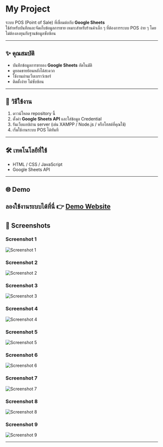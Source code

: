 # My Project  
ระบบ POS (Point of Sale) ที่เชื่อมต่อกับ **Google Sheets**  
ใช้สำหรับบันทึกและจัดเก็บข้อมูลการขาย เหมาะสำหรับร้านค้าเล็ก ๆ ที่ต้องการระบบ POS ง่าย ๆ โดยไม่ต้องลงทุนกับฐานข้อมูลซับซ้อน

---

## ✨ คุณสมบัติ
- บันทึกข้อมูลการขายลง **Google Sheets** อัตโนมัติ
- ดูยอดขายย้อนหลังได้สะดวก
- ใช้งานผ่านเว็บเบราว์เซอร์
- ติดตั้งง่าย ไม่ซับซ้อน

---
## 🚀 วิธีใช้งาน
1. ดาวน์โหลด repository นี้
2. ตั้งค่า **Google Sheets API** และใส่ข้อมูล Credential
3. รันเว็บแอปผ่าน server (เช่น XAMPP / Node.js / หรือโฮสต์ที่คุณใช้)
4. เริ่มใช้งานระบบ POS ได้ทันที

---

## 🛠 เทคโนโลยีที่ใช้
- HTML / CSS / JavaScript  
- Google Sheets API  
---
## 🌐 Demo
ลองใช้งานระบบได้ที่นี่ 👉 [Demo Website](https://systemposps.pages.dev)
---

## 📸 Screenshots  

### Screenshot 1
![Screenshot 1](./Screenshot%202025-10-03%20004942.png)

### Screenshot 2
![Screenshot 2](./Screenshot%202025-10-03%20004956.png)

### Screenshot 3
![Screenshot 3](./Screenshot%202025-10-03%20005001.png)

### Screenshot 4
![Screenshot 4](./Screenshot%202025-10-03%20005005.png)

### Screenshot 5
![Screenshot 5](./Screenshot%202025-10-03%20005010.png)

### Screenshot 6
![Screenshot 6](./Screenshot%202025-10-03%20005015.png)

### Screenshot 7
![Screenshot 7](./Screenshot%202025-10-03%20005019.png)

### Screenshot 8
![Screenshot 8](./Screenshot%202025-10-03%20005023.png)

### Screenshot 9
![Screenshot 9](./Screenshot%202025-10-03%20005027.png) 

---
